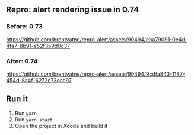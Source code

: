 ## Repro: alert rendering issue in 0.74

### Before: 0.73

https://github.com/brentvatne/repro-alert/assets/90494/eba79091-0e4d-4fa7-8b91-e52f359d0c37


### After: 0.74

https://github.com/brentvatne/repro-alert/assets/90494/9cdfa843-1187-454d-8a4f-6272c73eac97

## Run it

1. Run `yarn`
2. Run `yarn start`
3. Open the project in Xcode and build it

